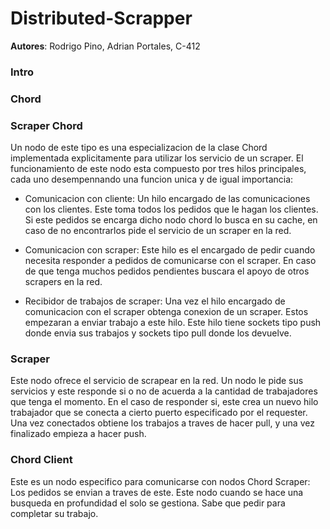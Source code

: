 # Distributed-Scrapper
**Autores**: Rodrigo Pino, Adrian Portales, C-412

### Intro

### Chord

### Scraper Chord

Un nodo de este tipo es una especializacion de la clase Chord implementada explicitamente para utilizar los servicio de un scraper. El funcionamiento de este nodo esta compuesto por tres hilos principales, cada uno desempennando una funcion unica y de igual importancia:

* Comunicacion con cliente: Un hilo encargado de las comunicaciones con los clientes. Este toma todos los pedidos que le hagan los clientes. Si este pedidos se encarga dicho nodo chord lo busca en su cache, en caso de no encontrarlos pide el servicio de un scraper en la red.

* Comunicacion con scraper: Este hilo es el encargado de pedir cuando necesita responder a pedidos de comunicarse con el scraper. En caso de que tenga muchos pedidos pendientes buscara el apoyo de otros scrapers en la red.

* Recibidor de trabajos de scraper: Una vez el hilo encargado de comunicacion con el scraper obtenga conexion de un scraper. Estos empezaran a enviar trabajo a este hilo. Este hilo tiene sockets tipo push donde envia sus trabajos y sockets tipo pull donde los devuelve.

### Scraper

Este nodo ofrece el servicio de scrapear en la red. Un nodo le pide sus servicios y este responde si o no de acuerda a la cantidad de trabajadores que tenga el momento. En el caso de responder si, este crea un nuevo hilo trabajador que se conecta a cierto puerto especificado por el requester. Una vez conectados obtiene los trabajos a traves de hacer pull, y una vez finalizado empieza a hacer push.

### Chord Client

Este es un nodo especifico para comunicarse con nodos Chord Scraper: Los pedidos se envian a traves de este. Este nodo cuando se hace una busqueda en profundidad el solo se gestiona. Sabe que pedir para completar su trabajo.

